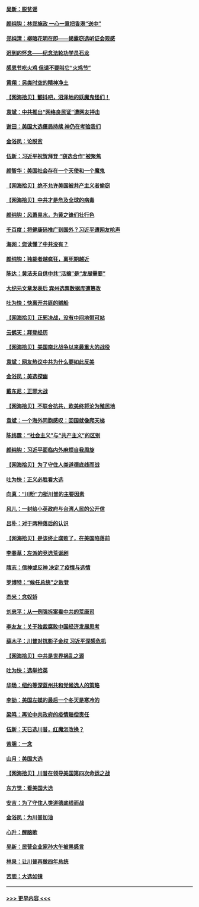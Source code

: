 #### [吴新：脱贫谣](../pages/nsc993/n12580839.md?t=11281651) 
#### [颜纯钩：林郑施政 一心一意把香港“送中”](../pages/nsc993/n12580805.md?t=11281651) 
#### [郑纯清：柳暗花明在即——揭露窃选听证会观感](../pages/nsc993/n12580795.md?t=11281651) 
#### [迟到的怀念——纪念法轮功学员石龙](../pages/nsc993/n12580245.md?t=11281651) 
#### [感恩节吃火鸡  但请不要叫它“火鸡节”](../pages/nsc993/n12580252.md?t=11281651) 
#### [黄翔：另类时空的精神净土](../pages/nsc993/n12578638.md?t=11281651) 
#### [【网海拾贝】颤抖吧，沼泽地的妖魔鬼怪们！](../pages/nsc993/n12578552.md?t=11281651) 
#### [袁斌：中共推出“网络良民证”遭网友抨击](../pages/nsc993/n12578511.md?t=11281651) 
#### [谢田：美国大选僵局持续 神仍在考验我们](../pages/nsc993/n12577432.md?t=11281651) 
#### [金浴凤：论脱贫](../pages/nsc993/n12576386.md?t=11281651) 
#### [伍新：习近平祝贺拜登 “窃选合作”被聚焦](../pages/nsc993/n12576358.md?t=11281651) 
#### [颜智华：美国社会存在一个天使和一个魔鬼](../pages/nsc993/n12574299.md?t=11281651) 
#### [【网海拾贝】绝不允许美国被共产主义者偷窃](../pages/nsc993/n12573396.md?t=11281651) 
#### [【网海拾贝】中共才是危及全球的病毒](../pages/nsc993/n12571204.md?t=11281651) 
#### [颜纯钩：风萧易水，为黄之锋们壮行色](../pages/nsc993/n12571487.md?t=11281651) 
#### [千百度：将健康码推广到国外？习近平遭网友呛声](../pages/nsc993/n12570808.md?t=11281651) 
#### [海网：您读懂了中共没有？](../pages/nsc993/n12570487.md?t=11281651) 
#### [颜纯钩：独裁者越疯狂，离死期越近](../pages/nsc993/n12569055.md?t=11281651) 
#### [陈达：黄洁夫自供中共“活摘”是“发展需要”](../pages/nsc993/n12568541.md?t=11281651) 
#### [大纪元文章发表后 宾州选票数据库遭篡改](../pages/nsc993/n12568105.md?t=11281651) 
#### [吐为快：快离开共匪的贼船](../pages/nsc993/n12568462.md?t=11281651) 
#### [【网海拾贝】正邪决战，没有中间地带可站](../pages/nsc993/n12568439.md?t=11281651) 
#### [云鹤天：拜登经历](../pages/nsc993/n12567294.md?t=11281651) 
#### [【网海拾贝】美国南北战争以来最重大的战役](../pages/nsc993/n12567247.md?t=11281651) 
#### [袁斌：网友热议中共为什么要如此反美](../pages/nsc993/n12567162.md?t=11281651) 
#### [金浴凤：美选探幽](../pages/nsc993/n12567147.md?t=11281651) 
#### [戴东尼：正邪大战](../pages/nsc993/n12567033.md?t=11281651) 
#### [【网海拾贝】不联合抗共，欧美终将沦为殖民地](../pages/nsc993/n12565068.md?t=11281651) 
#### [袁斌：一个海外同胞感叹：回国就像爬天梯](../pages/nsc993/n12564986.md?t=11281651) 
#### [陈纬霆：“社会主义”与“共产主义”的区别](../pages/nsc993/n12562417.md?t=11281651) 
#### [颜纯钩：习近平面临内外麻烦自我周旋](../pages/nsc993/n12563356.md?t=11281651) 
#### [【网海拾贝】为了守住人类道德底线而战](../pages/nsc993/n12562542.md?t=11281651) 
#### [吐为快：正义必胜看大选](../pages/nsc993/n12561967.md?t=11281651) 
#### [向真：“川粉”力挺川普的主要因素](../pages/nsc993/n12560774.md?t=11281651) 
#### [风儿：一封给小英政府与台湾人民的公开信](../pages/nsc993/n12560581.md?t=11281651) 
#### [吕朴：对于两种落后的认识](../pages/nsc993/n12560492.md?t=11281651) 
#### [【网海拾贝】是该终止腐败了，在美国陷落前](../pages/nsc993/n12559936.md?t=11281651) 
#### [李春草：左派的竞选荒诞剧](../pages/nsc993/n12558380.md?t=11281651) 
#### [隋志：信神或反神 决定了疫情与选情](../pages/nsc993/n12558255.md?t=11281651) 
#### [罗博特：“候任总统”之败登](../pages/nsc993/n12558189.md?t=11281651) 
#### [杰米：念奴娇](../pages/nsc993/n12558174.md?t=11281651) 
#### [刘忠平：从一例强拆案看中共的荒唐司](../pages/nsc993/n12558036.md?t=11281651) 
#### [李友友：关于独裁腐败中国经济发展思考](../pages/nsc993/n12558004.md?t=11281651) 
#### [薛木子：川普对抗影子金权 习近平深感危机](../pages/nsc993/n12557342.md?t=11281651) 
#### [【网海拾贝】中共是世界祸乱之源](../pages/nsc993/n12555353.md?t=11281651) 
#### [吐为快：选举拾英](../pages/nsc993/n12555041.md?t=11281651) 
#### [华旸：纽约等深蓝州共和党候选人的策略](../pages/nsc993/n12554309.md?t=11281651) 
#### [李劼：美国左媒的最后一个冬天是寒冷的](../pages/nsc993/n12552947.md?t=11281651) 
#### [梁鸣：再论中共政府的疫情赔偿责任](../pages/nsc993/n12553012.md?t=11281651) 
#### [伍新：天已选川普，红魔怎改换？](../pages/nsc993/n12552970.md?t=11281651) 
#### [苦胆：一念](../pages/nsc993/n12552957.md?t=11281651) 
#### [山月：美国大选](../pages/nsc993/n12552446.md?t=11281651) 
#### [【网海拾贝】川普在领导美国第四次命运之战](../pages/nsc993/n12551973.md?t=11281651) 
#### [东方觉：看美国大选](../pages/nsc993/n12551647.md?t=11281651) 
#### [安吉：为了守住人类道德底线而战](../pages/nsc993/n12551111.md?t=11281651) 
#### [金浴凤：为川普加油](../pages/nsc993/n12551085.md?t=11281651) 
#### [心升：醒脑歌](../pages/nsc993/n12550984.md?t=11281651) 
#### [吴新：民营企业家孙大午被黑感言](../pages/nsc993/n12550656.md?t=11281651) 
#### [林泉：让川普再做四年总统](../pages/nsc993/n12550640.md?t=11281651) 
#### [苦胆：大选如镜](../pages/nsc993/n12550630.md?t=11281651) 

----
#### [ >>> 更早内容 <<< ](../indexes/nsc993-earlier.md)
